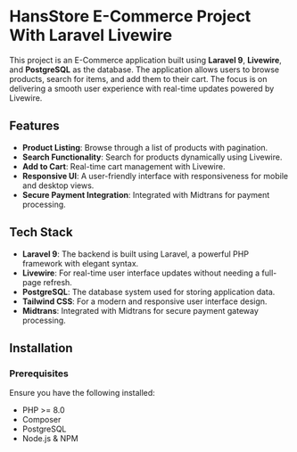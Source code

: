 # HansStore E-Commerce Project With Laravel Livewire 

This project is an E-Commerce application built using **Laravel 9**, **Livewire**, and **PostgreSQL** as the database. The application allows users to browse products, search for items, and add them to their cart. The focus is on delivering a smooth user experience with real-time updates powered by Livewire.

## Features

- **Product Listing**: Browse through a list of products with pagination.
- **Search Functionality**: Search for products dynamically using Livewire.
- **Add to Cart**: Real-time cart management with Livewire.
- **Responsive UI**: A user-friendly interface with responsiveness for mobile and desktop views.
- **Secure Payment Integration**: Integrated with Midtrans for payment processing.

## Tech Stack

- **Laravel 9**: The backend is built using Laravel, a powerful PHP framework with elegant syntax.
- **Livewire**: For real-time user interface updates without needing a full-page refresh.
- **PostgreSQL**: The database system used for storing application data.
- **Tailwind CSS**: For a modern and responsive user interface design.
- **Midtrans**: Integrated with Midtrans for secure payment gateway processing.

## Installation

### Prerequisites

Ensure you have the following installed:

- PHP >= 8.0
- Composer
- PostgreSQL
- Node.js & NPM
